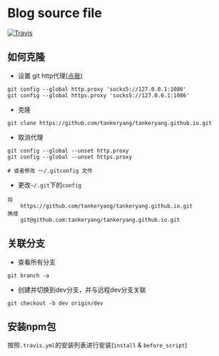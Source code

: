 # Blog source file

[![Travis](https://www.travis-ci.org/tankeryang/tankeryang.github.io.svg?branch=master)](https://tankeryang.github.io)

## 如何克隆

* 设置 git http代理[(点我)](https://www.jianshu.com/p/1a1c764661ed)
```
git config --global http.proxy 'socks5://127.0.0.1:1086'
git config --global https.proxy 'socks5://127.0.0.1:1086'
```

* 克隆
```
git clone https://github.com/tankeryang/tankeryang.github.io.git
```

* 取消代理
```
git config --global --unset http.proxy
git config --global --unset https.proxy

# 或者修改 ～/.gitconfig 文件
```

* 更改```~/.git```下的```config```

```
将
    https://github.com/tankeryang/tankeryang.github.io.git
换成
    git@github.com:tankeryang/tankeryang.github.io.git
```

## 关联分支
* 查看所有分支
```
git branch -a
```

* 创建并切换到dev分支，并与远程dev分支关联
```
git checkout -b dev origin/dev
```

## 安装npm包
按照```.travis.yml```的安装列表进行安装(`install` & `before_script`)